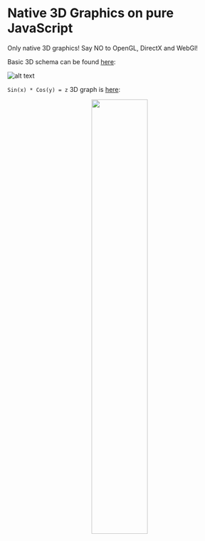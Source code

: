 Native 3D Graphics on pure JavaScript
==================

Only native 3D graphics! Say NO to OpenGL, DirectX and WebGl!

Basic 3D schema can be found [here][1]:

![alt text](https://gyazo.com/b79422343b8e2443bece8b2c80057f20)

`Sin(x) * Cos(y) = z` 3D graph is [here][2]:

<p align="center">
  <img src="https://github.com/dyatchenko/Native_3D_Graphics/blob/master/Javascript_3D_Graphics/graph_sin_cos_sample.pnge" style="width: 50%; height: 50%"/>
</p>

  [1]: https://rawgit.com/dyatchenko/Native_3D_Graphics/master/Javascript_3D_Graphics/index.html
  [2]: https://rawgit.com/dyatchenko/Native_3D_Graphics/master/Javascript_3D_Graphics/graph_sin_cos.html
